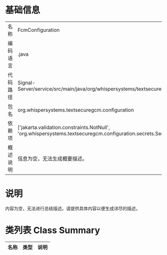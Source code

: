 # 基础信息

|      |      |
|------|------|
| 名称 | FcmConfiguration |
| 编码语言 | .java |
| 代码路径 | Signal-Server/service/src/main/java/org/whispersystems/textsecuregcm/configuration/FcmConfiguration.java |
| 包名 | org.whispersystems.textsecuregcm.configuration |
| 依赖项 | ['jakarta.validation.constraints.NotNull', 'org.whispersystems.textsecuregcm.configuration.secrets.SecretString'] |
| 概述说明 | 信息为空，无法生成概要描述。 |

# 说明

内容为空，无法进行总结描述。请提供具体内容以便生成详尽的描述。

# 类列表 Class Summary

| 名称   | 类型  | 说明 |
|-------|------|-------------|




